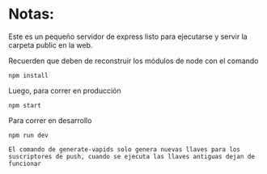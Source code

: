 # Notas:

Este es un pequeño servidor de express listo para ejecutarse y servir la carpeta public en la web.

Recuerden que deben de reconstruir los módulos de node con el comando

```
npm install
```

Luego, para correr en producción
```
npm start
```

Para correr en desarrollo
```
npm run dev
```
```
El comando de generate-vapids solo genera nuevas llaves para los suscriptores de push, cuando se ejecuta las llaves antiguas dejan de funcionar